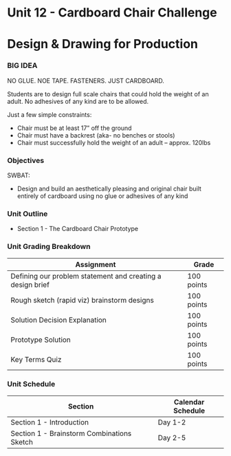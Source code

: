 # Unit 12 - Cardboard Chair Challenge

# Design & Drawing for Production

### BIG IDEA

NO GLUE. NOE TAPE.  FASTENERS. JUST CARDBOARD.

Students are to design full scale chairs that could hold the weight of an adult. No adhesives of any kind are to be allowed.

Just a few simple constraints:
- Chair must be at least 17” off the ground
- Chair must have a backrest (aka- no benches or stools)
- Chair must successfully hold the weight of an adult – approx. 120lbs

### Objectives

SWBAT:

- Design and build an aesthetically pleasing and original chair built entirely of cardboard using no glue or adhesives of any kind

### Unit Outline

- Section 1 - The Cardboard Chair Prototype

### Unit Grading Breakdown

| Assignment  | Grade |
| ------------- | ------------- |
| Defining our problem statement and creating a design brief  | 100 points  |
| Rough sketch (rapid viz) brainstorm designs  | 100 points  |
| Solution Decision Explanation  | 100 points  |
| Prototype Solution  | 100 points  |
| Key Terms Quiz  | 100 points  |


### Unit Schedule

| Section  | Calendar Schedule |
| ------------- | ------------- |
| Section 1 - Introduction  | Day 1-2   |
| Section 1 - Brainstorm Combinations Sketch  | Day 2-5   |
